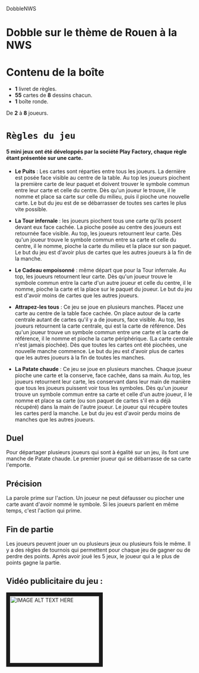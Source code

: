 DobbleNWS
# Dobble sur le thème de Rouen à la NWS




# Contenu de la boîte

* **1** livret de règles.
* **55** cartes de **8** dessins chacun.
* **1** boîte ronde. 

De **2**  à **8** joueurs. 

# `Règles du jeu`


#### 5 mini jeux ont été développés par la société Play Factory, chaque règle étant présentée sur une carte.

* **Le Puits** : Les cartes sont réparties entre tous les joueurs. La dernière est posée face visible au centre de la table. Au top les joueurs piochent la première carte de leur paquet et doivent trouver le symbole commun entre leur carte et celle du centre. Dès qu'un joueur le trouve, il le nomme et place sa carte sur celle du milieu, puis il pioche une nouvelle carte. Le but du jeu est de se débarrasser de toutes ses cartes le plus vite possible.

* **La Tour infernale** : les joueurs piochent tous une carte qu'ils posent devant eux face cachée. La pioche posée au centre des joueurs est retournée face visible. Au top, les joueurs retournent leur carte. Dès qu'un joueur trouve le symbole commun entre sa carte et celle du centre, il le nomme, pioche la carte du milieu et la place sur son paquet. Le but du jeu est d'avoir plus de cartes que les autres joueurs à la fin de la manche.

* **Le Cadeau empoisonné** : même départ que pour la Tour infernale. Au top, les joueurs retournent leur carte. Dès qu'un joueur trouve le symbole commun entre la carte d'un autre joueur et celle du centre, il le nomme, pioche la carte et la place sur le paquet du joueur. Le but du jeu est d'avoir moins de cartes que les autres joueurs.

* **Attrapez-les tous** : Ce jeu se joue en plusieurs manches. Placez une carte au centre de la table face cachée. On place autour de la carte centrale autant de cartes qu'il y a de joueurs, face visible. Au top, les joueurs retournent la carte centrale, qui est la carte de référence. Dès qu'un joueur trouve un symbole commun entre une carte et la carte de référence, il le nomme et pioche la carte périphérique. (La carte centrale n'est jamais piochée). Dès que toutes les cartes ont été piochées, une nouvelle manche commence. Le but du jeu est d'avoir plus de cartes que les autres joueurs à la fin de toutes les manches.

* **La Patate chaude** : Ce jeu se joue en plusieurs manches. Chaque joueur pioche une carte et la conserve, face cachée, dans sa main. Au top, les joueurs retournent leur carte, les conservant dans leur main de manière que tous les joueurs puissent voir tous les symboles. Dès qu'un joueur trouve un symbole commun entre sa carte et celle d'un autre joueur, il le nomme et place sa carte (ou son paquet de cartes s'il en a déjà récupéré) dans la main de l'autre joueur. Le joueur qui récupère toutes les cartes perd la manche. Le but du jeu est d'avoir perdu moins de manches que les autres joueurs.

## Duel 
Pour départager plusieurs joueurs qui sont à égalité sur un jeu, ils font une manche de Patate chaude. Le premier joueur qui se débarrasse de sa carte l'emporte.

## Précision 
La parole prime sur l'action. Un joueur ne peut défausser ou piocher une carte avant d'avoir nommé le symbole. Si les joueurs parlent en même temps, c'est l'action qui prime.

## Fin de partie
Les joueurs peuvent jouer un ou plusieurs jeux ou plusieurs fois le même. Il y a des règles de tournois qui permettent pour chaque jeu de gagner ou de perdre des points. Après avoir joué les 5 jeux, le joueur qui a le plus de points gagne la partie. 



## Vidéo publicitaire du jeu : 

<a href="https://www.youtube.com/watch?v=FV7LaOZplwI
" target="_blank"><img src="http://img.youtube.com/vi/YOUTUBE_VIDEO_ID_HERE/0.jpg" 
alt="IMAGE ALT TEXT HERE" width="240" height="180" border="10" /></a>
